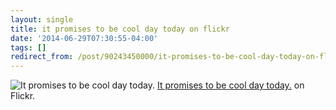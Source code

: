 ```yaml
---
layout: single
title: it promises to be cool day today on flickr
date: '2014-06-29T07:30:55-04:00'
tags: []
redirect_from: /post/90243450000/it-promises-to-be-cool-day-today-on-flickr
---
```

![It promises to be cool day today.](https://64.media.tumblr.com/620534e89e6912c1923218491ca7916a/tumblr_n7xhbjPi8U1szvcjuo1_500.jpg)
[It promises to be cool day today.](https://www.flickr.com/photos/rhwood/14346291097/) on Flickr.
